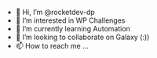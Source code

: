 - 👋 Hi, I’m @rocketdev-dp
- 👀 I’m interested in WP Challenges
- 🌱 I’m currently learning Automation
- 💞️ I’m looking to collaborate on Galaxy (:))
- 📫 How to reach me ...

<!---
rocketdev-dp/rocketdev-dp is a ✨ special ✨ repository because its `README.md` (this file) appears on your GitHub profile.
You can click the Preview link to take a look at your changes.
--->
